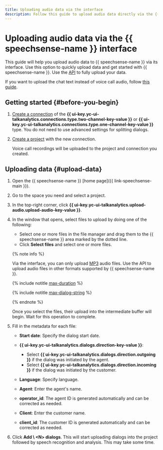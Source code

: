 ```yaml
---
title: Uploading audio data via the interface
description: Follow this guide to upload audio data directly via the {{ speechsense-name }} interface.
---
```


# Uploading audio data via the {{ speechsense-name }} interface

This guide will help you upload audio data to {{ speechsense-name }} via its interface. Use this option to quickly upload data and get started with {{ speechsense-name }}. Use the [API](upload-data.md) to fully upload your data.

If you want to upload the chat text instead of voice call audio, follow [this guide](upload-chat-text.md).

## Getting started {#before-you-begin}

1. [Create a connection](../connection/create.md) of the **{{ ui-key.yc-ui-talkanalytics.connections.type.two-channel-key-value }}** or **{{ ui-key.yc-ui-talkanalytics.connections.type.one-channel-key-value }}** type. You do not need to use advanced settings for splitting dialogs.
1. [Create a project](../project/create.md) with the new connection.

   Voice call recordings will be uploaded to the project and connection you created.

## Uploading data {#upload-data}

1. Open the {{ speechsense-name }} [home page]({{ link-speechsense-main }}).
1. Go to the space you need and select a project.
1. In the top-right corner, click **{{ ui-key.yc-ui-talkanalytics.upload-audio.upload-audio-key-value }}**.
1. In the window that opens, select files to upload by doing one of the following:

    * Select one or more files in the file manager and drag them to the {{ speechsense-name }} area marked by the dotted line.
    * Click **Select files** and select one or more files.

    {% note info %}

    Via the interface, you can only upload [MP3](../../concepts/formats.md) audio files. Use the API to upload audio files in other formats supported by {{ speechsense-name }}.

    {% include notitle [max-duration](../../../_includes/speechsense/data/max-duration.md) %}

    {% include notitle [max-dialog-string](../../../_includes/speechsense/data/max-dialog-string.md) %}

    {% endnote %}

    Once you select the files, their upload into the intermediate buffer will begin. Wait for this operation to complete.

1. Fill in the metadata for each file:

    * **Start date**: Specify the dialog start date.
    * **{{ ui-key.yc-ui-talkanalytics.dialogs.direction-key-value }}**:

        * Select **{{ ui-key.yc-ui-talkanalytics.dialogs.direction.outgoing }}** if the dialog was initiated by the agent.
        * Select **{{ ui-key.yc-ui-talkanalytics.dialogs.direction.incoming }}** if the dialog was initiated by the customer.

    * **Language**: Specify language.
    * **Agent**: Enter the agent's name.
    * **operator_id**: The agent ID is generated automatically and can be corrected as needed.
    * **Client**: Enter the customer name.
    * **client_id**: The customer ID is generated automatically and can be corrected as needed.

1. Click **Add \ <N\> dialogs**. This will start uploading dialogs into the project followed by speech recognition and analysis. This may take some time.